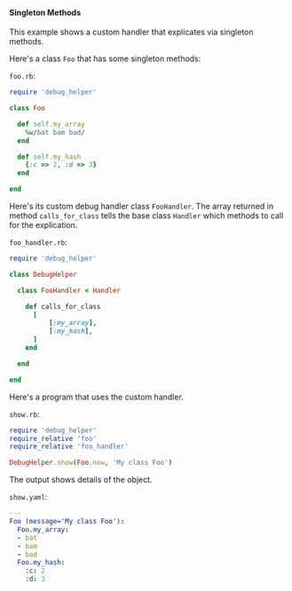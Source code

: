#### Singleton Methods

This example shows a custom handler that explicates via singleton methods.

Here's a class ```Foo``` that has some singleton methods:
 
```foo.rb```:
```ruby
require 'debug_helper'

class Foo

  def self.my_array
    %w/bat bam bad/
  end

  def self.my_hash
    {:c => 2, :d => 3}
  end

end
```

Here's its custom debug handler class ```FooHandler```.  The array returned in method ```calls_for_class``` tells the base class ```Handler``` which methods to call for the explication.

```foo_handler.rb```:
```ruby
require 'debug_helper'

class DebugHelper

  class FooHandler < Handler

    def calls_for_class
      [
          [:my_array],
          [:my_hash],
      ]
    end

  end

end
```

Here's a program that uses the custom handler.

```show.rb```:
```ruby
require 'debug_helper'
require_relative 'foo'
require_relative 'foo_handler'

DebugHelper.show(Foo.new, 'My class Foo')
```

The output shows details of the object.

```show.yaml```:
```yaml
---
Foo (message='My class Foo'):
  Foo.my_array:
  - bat
  - bam
  - bad
  Foo.my_hash:
    :c: 2
    :d: 3
```
